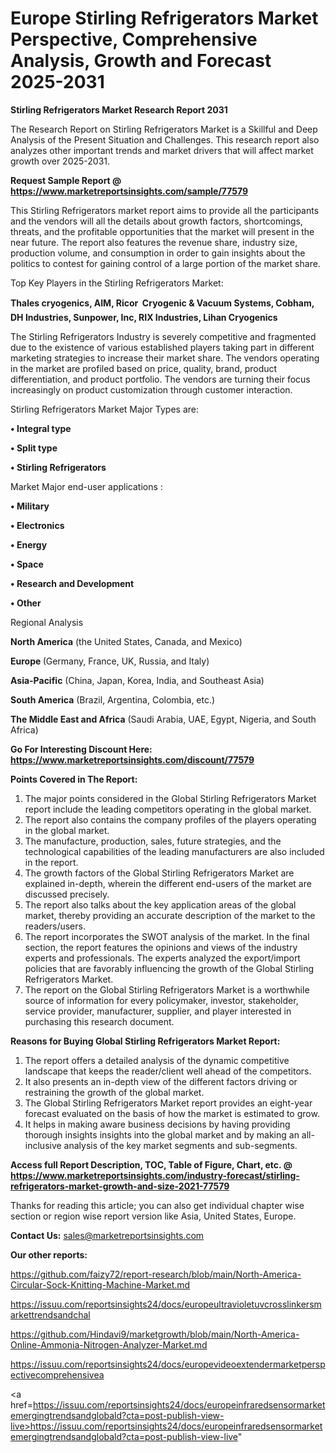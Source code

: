 # Europe Stirling Refrigerators Market Perspective, Comprehensive Analysis, Growth and Forecast 2025-2031

<strong>Stirling Refrigerators Market Research Report 2031</strong>

The Research Report on Stirling Refrigerators Market is a Skillful and Deep Analysis of the Present Situation and Challenges. This research report also analyzes other important trends and market drivers that will affect market growth over 2025-2031.

<strong>Request Sample Report @ <a href=https://www.marketreportsinsights.com/sample/77579>https://www.marketreportsinsights.com/sample/77579</a></strong>

This Stirling Refrigerators market report aims to provide all the participants and the vendors will all the details about growth factors, shortcomings, threats, and the profitable opportunities that the market will present in the near future. The report also features the revenue share, industry size, production volume, and consumption in order to gain insights about the politics to contest for gaining control of a large portion of the market share.

Top Key Players in the Stirling Refrigerators Market:

<strong>Thales cryogenics, AIM, Ricor  Cryogenic & Vacuum Systems, Cobham, DH Industries, Sunpower, Inc, RIX Industries, Lihan Cryogenics</strong>

The Stirling Refrigerators Industry is severely competitive and fragmented due to the existence of various established players taking part in different marketing strategies to increase their market share. The vendors operating in the market are profiled based on price, quality, brand, product differentiation, and product portfolio. The vendors are turning their focus increasingly on product customization through customer interaction.

Stirling Refrigerators Market Major Types are:

<strong>• Integral type

• Split type

• Stirling Refrigerators</strong>

Market Major end-user applications :

<strong>• Military

• Electronics

• Energy

• Space

• Research and Development

• Other</strong>

Regional Analysis

</u><strong><b>North America</b></strong> (the United States, Canada, and Mexico)

<strong><b>Europe </b></strong>(Germany, France, UK, Russia, and Italy)

<strong><b>Asia-Pacific</b></strong> (China, Japan, Korea, India, and Southeast Asia)

<strong><b>South America</b></strong> (Brazil, Argentina, Colombia, etc.)

<strong><b>The Middle East and Africa</b></strong> (Saudi Arabia, UAE, Egypt, Nigeria, and South Africa)

<strong>Go For Interesting Discount Here: <a href=https://www.marketreportsinsights.com/discount/77579>https://www.marketreportsinsights.com/discount/77579</a></strong>

<strong>Points Covered in The Report:</strong>
<ol>
  <li>The major points considered in the Global Stirling Refrigerators Market report include the leading competitors operating in the global market.</li>
  <li>The report also contains the company profiles of the players operating in the global market.</li>
  <li>The manufacture, production, sales, future strategies, and the technological capabilities of the leading manufacturers are also included in the report.</li>
  <li>The growth factors of the Global Stirling Refrigerators Market are explained in-depth, wherein the different end-users of the market are discussed precisely.</li>
  <li>The report also talks about the key application areas of the global market, thereby providing an accurate description of the market to the readers/users.</li>
  <li>The report incorporates the SWOT analysis of the market. In the final section, the report features the opinions and views of the industry experts and professionals. The experts analyzed the export/import policies that are favorably influencing the growth of the Global Stirling Refrigerators Market.</li>
  <li>The report on the Global Stirling Refrigerators Market is a worthwhile source of information for every policymaker, investor, stakeholder, service provider, manufacturer, supplier, and player interested in purchasing this research document.</li>
</ol>
<strong>Reasons for Buying Global Stirling Refrigerators Market Report:</strong>

<ol>
  <li>The report offers a detailed analysis of the dynamic competitive landscape that keeps the reader/client well ahead of the competitors.</li>
  <li>It also presents an in-depth view of the different factors driving or restraining the growth of the global market.</li>
  <li>The Global Stirling Refrigerators Market report provides an eight-year forecast evaluated on the basis of how the market is estimated to grow.</li>
  <li>It helps in making aware business decisions by having providing thorough insights insights into the global market and by making an all-inclusive analysis of the key market segments and sub-segments.</li>
</ol>
<strong>Access full Report Description, TOC, Table of Figure, Chart, etc. @ <a href=https://www.marketreportsinsights.com/industry-forecast/stirling-refrigerators-market-growth-and-size-2021-77579>https://www.marketreportsinsights.com/industry-forecast/stirling-refrigerators-market-growth-and-size-2021-77579</a></strong>


Thanks for reading this article; you can also get individual chapter wise section or region wise report version like Asia, United States, Europe.

<strong>Contact Us:</strong>
sales@marketreportsinsights.com

<strong>Our other reports:</strong>

<a href=https://github.com/faizy72/report-research/blob/main/North-America-Circular-Sock-Knitting-Machine-Market.md>https://github.com/faizy72/report-research/blob/main/North-America-Circular-Sock-Knitting-Machine-Market.md</a>

<a href=https://issuu.com/reportsinsights24/docs/europeultravioletuvcrosslinkersmarkettrendsandchal>https://issuu.com/reportsinsights24/docs/europeultravioletuvcrosslinkersmarkettrendsandchal</a>

<a href=https://github.com/Hindavi9/marketgrowth/blob/main/North-America-Online-Ammonia-Nitrogen-Analyzer-Market.md>https://github.com/Hindavi9/marketgrowth/blob/main/North-America-Online-Ammonia-Nitrogen-Analyzer-Market.md</a>

<a href=https://issuu.com/reportsinsights24/docs/europevideoextendermarketperspectivecomprehensivea>https://issuu.com/reportsinsights24/docs/europevideoextendermarketperspectivecomprehensivea</a>

<a href=https://issuu.com/reportsinsights24/docs/europeinfraredsensormarketemergingtrendsandglobald?cta=post-publish-view-live>https://issuu.com/reportsinsights24/docs/europeinfraredsensormarketemergingtrendsandglobald?cta=post-publish-view-live</a>"
